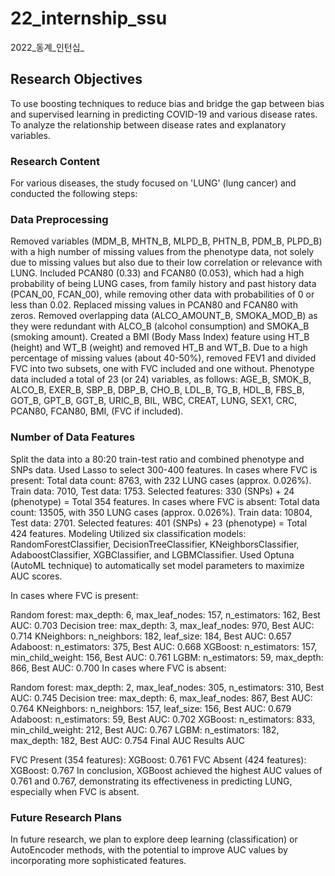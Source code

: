 # 22_internship_ssu
2022_동계_인턴십_

## Research Objectives

To use boosting techniques to reduce bias and bridge the gap between bias and supervised learning in predicting COVID-19 and various disease rates.
To analyze the relationship between disease rates and explanatory variables.
### Research Content
For various diseases, the study focused on 'LUNG' (lung cancer) and conducted the following steps:

### Data Preprocessing
Removed variables (MDM_B, MHTN_B, MLPD_B, PHTN_B, PDM_B, PLPD_B) with a high number of missing values from the phenotype data, not solely due to missing values but also due to their low correlation or relevance with LUNG.
Included PCAN80 (0.33) and FCAN80 (0.053), which had a high probability of being LUNG cases, from family history and past history data (PCAN_00, FCAN_00), while removing other data with probabilities of 0 or less than 0.02. Replaced missing values in PCAN80 and FCAN80 with zeros.
Removed overlapping data (ALCO_AMOUNT_B, SMOKA_MOD_B) as they were redundant with ALCO_B (alcohol consumption) and SMOKA_B (smoking amount).
Created a BMI (Body Mass Index) feature using HT_B (height) and WT_B (weight) and removed HT_B and WT_B.
Due to a high percentage of missing values (about 40-50%), removed FEV1 and divided FVC into two subsets, one with FVC included and one without.
Phenotype data included a total of 23 (or 24) variables, as follows:
AGE_B, SMOK_B, ALCO_B, EXER_B, SBP_B, DBP_B, CHO_B, LDL_B, TG_B, HDL_B, FBS_B, GOT_B, GPT_B, GGT_B, URIC_B, BIL, WBC, CREAT, LUNG, SEX1, CRC, PCAN80, FCAN80, BMI, (FVC if included).

### Number of Data Features
Split the data into a 80:20 train-test ratio and combined phenotype and SNPs data. Used Lasso to select 300-400 features.
In cases where FVC is present:
Total data count: 8763, with 232 LUNG cases (approx. 0.026%).
Train data: 7010, Test data: 1753.
Selected features: 330 (SNPs) + 24 (phenotype) = Total 354 features.
In cases where FVC is absent:
Total data count: 13505, with 350 LUNG cases (approx. 0.026%).
Train data: 10804, Test data: 2701.
Selected features: 401 (SNPs) + 23 (phenotype) = Total 424 features.
Modeling
Utilized six classification models: RandomForestClassifier, DecisionTreeClassifier, KNeighborsClassifier, AdaboostClassifier, XGBClassifier, and LGBMClassifier. Used Optuna (AutoML technique) to automatically set model parameters to maximize AUC scores.

In cases where FVC is present:

Random forest: max_depth: 6, max_leaf_nodes: 157, n_estimators: 162, Best AUC: 0.703
Decision tree: max_depth: 3, max_leaf_nodes: 970, Best AUC: 0.714
KNeighbors: n_neighbors: 182, leaf_size: 184, Best AUC: 0.657
Adaboost: n_estimators: 375, Best AUC: 0.668
XGBoost: n_estimators: 157, min_child_weight: 156, Best AUC: 0.761
LGBM: n_estimators: 59, max_depth: 866, Best AUC: 0.700
In cases where FVC is absent:

Random forest: max_depth: 2, max_leaf_nodes: 305, n_estimators: 310, Best AUC: 0.745
Decision tree: max_depth: 6, max_leaf_nodes: 867, Best AUC: 0.764
KNeighbors: n_neighbors: 157, leaf_size: 156, Best AUC: 0.679
Adaboost: n_estimators: 59, Best AUC: 0.702
XGBoost: n_estimators: 833, min_child_weight: 212, Best AUC: 0.767
LGBM: n_estimators: 182, max_depth: 182, Best AUC: 0.754
Final AUC Results
AUC

FVC Present (354 features):
XGBoost: 0.761
FVC Absent (424 features):
XGBoost: 0.767
In conclusion, XGBoost achieved the highest AUC values of 0.761 and 0.767, demonstrating its effectiveness in predicting LUNG, especially when FVC is absent.

### Future Research Plans
In future research, we plan to explore deep learning (classification) or AutoEncoder methods, with the potential to improve AUC values by incorporating more sophisticated features.
